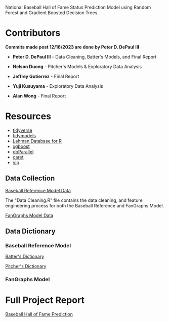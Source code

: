 National Baseball Hall of Fame Status Prediction Model using Random Forest and Gradient Boosted Decision Trees.

# Contributors

**Commits made post 12/16/2023 are done by Peter D. DePaul III**

- **Peter D. DePaul III** - Data Cleaning, Batter's Models, and Final Report

- **Nelson Duong** - Pitcher's Models & Exploratory Data Analysis

- **Jeffrey Gutierrez** - Final Report

- **Yuji Kusuyama** - Exploratory Data Analysis

- **Alan Wong** - Final Report

# Resources

- [tidyverse](https://www.tidyverse.org/)
- [tidymodels](https://www.tidymodels.org/)
- [Lahman Database for R](https://cran.r-project.org/web/packages/Lahman/index.html)
- [xgboost](https://cran.r-project.org/web/packages/xgboost/index.html)
- [doParallel](https://cran.r-project.org/web/packages/doParallel/index.html)
- [caret](https://cran.r-project.org/web/packages/caret/index.html)
- [vip](https://cran.r-project.org/web/packages/vip/index.html)

## Data Collection

[Baseball Reference Model Data](<Data Cleaning.R>)

The "Data Cleaning.R" file contains the data cleaning, and feature engineering process for both the Baseball Reference and FanGraphs Model.

[FanGraphs Model Data](fg_data.py)

## Data Dictionary

### Baseball Reference Model

[Batter's Dictionary](Dictionary/Batter_Variables.md)

[Pitcher's Dictionary](Dictionary/Pitcher_Variables.md)

### FanGraphs Model



# Full Project Report

[Baseball Hall of Fame Prediction](Final-Report.pdf)
